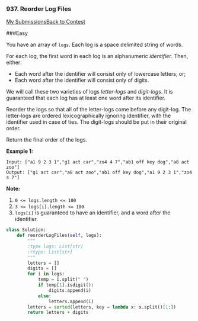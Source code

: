 ### 937. Reorder Log Files

[My Submissions](https://leetcode.com/contest/weekly-contest-110/problems/reorder-log-files/submissions/)[Back to Contest](https://leetcode.com/contest/weekly-contest-110/)

###Easy

You have an array of `logs`.  Each log is a space delimited string of words.

For each log, the first word in each log is an alphanumeric *identifier*.  Then, either:

- Each word after the identifier will consist only of lowercase letters, or;
- Each word after the identifier will consist only of digits.

We will call these two varieties of logs *letter-logs* and *digit-logs*.  It is guaranteed that each log has at least one word after its identifier.

Reorder the logs so that all of the letter-logs come before any digit-log.  The letter-logs are ordered lexicographically ignoring identifier, with the identifier used in case of ties.  The digit-logs should be put in their original order.

Return the final order of the logs.

 

**Example 1:**

```
Input: ["a1 9 2 3 1","g1 act car","zo4 4 7","ab1 off key dog","a8 act zoo"]
Output: ["g1 act car","a8 act zoo","ab1 off key dog","a1 9 2 3 1","zo4 4 7"]
```

 

**Note:**

1. `0 <= logs.length <= 100`
2. `3 <= logs[i].length <= 100`
3. `logs[i]` is guaranteed to have an identifier, and a word after the identifier.

```python
class Solution:
    def reorderLogFiles(self, logs):
        """
        :type logs: List[str]
        :rtype: List[str]
        """
        letters = []
        digits = []
        for i in logs:
            temp = i.split(" ")
            if temp[1].isdigit():
                digits.append(i)
            else:
                letters.append(i)
        letters = sorted(letters, key = lambda x: x.split()[1:])
        return letters + digits
```

